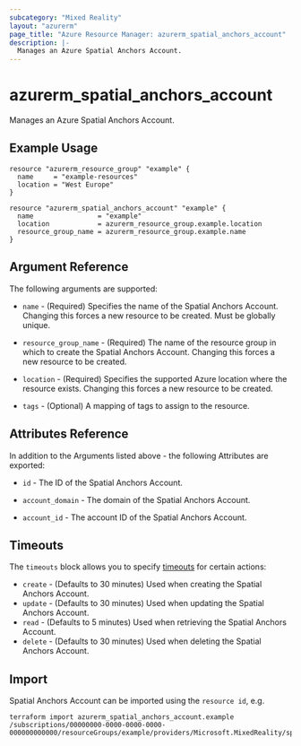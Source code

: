 ```yaml
---
subcategory: "Mixed Reality"
layout: "azurerm"
page_title: "Azure Resource Manager: azurerm_spatial_anchors_account"
description: |-
  Manages an Azure Spatial Anchors Account.
---
```


# azurerm_spatial_anchors_account

Manages an Azure Spatial Anchors Account.

## Example Usage

```hcl
resource "azurerm_resource_group" "example" {
  name     = "example-resources"
  location = "West Europe"
}

resource "azurerm_spatial_anchors_account" "example" {
  name                = "example"
  location            = azurerm_resource_group.example.location
  resource_group_name = azurerm_resource_group.example.name
}
```

## Argument Reference

The following arguments are supported:

* `name` - (Required) Specifies the name of the Spatial Anchors Account. Changing this forces a new resource to be created. Must be globally unique.

* `resource_group_name` - (Required) The name of the resource group in which to create the Spatial Anchors Account. Changing this forces a new resource to be created.

* `location` - (Required) Specifies the supported Azure location where the resource exists. Changing this forces a new resource to be created.

* `tags` - (Optional) A mapping of tags to assign to the resource.

## Attributes Reference

In addition to the Arguments listed above - the following Attributes are exported:

* `id` - The ID of the Spatial Anchors Account.

* `account_domain` - The domain of the Spatial Anchors Account.

* `account_id` - The account ID of the Spatial Anchors Account.

## Timeouts

The `timeouts` block allows you to specify [timeouts](https://www.terraform.io/language/resources/syntax#operation-timeouts) for certain actions:

* `create` - (Defaults to 30 minutes) Used when creating the Spatial Anchors Account.
* `update` - (Defaults to 30 minutes) Used when updating the Spatial Anchors Account.
* `read` - (Defaults to 5 minutes) Used when retrieving the Spatial Anchors Account.
* `delete` - (Defaults to 30 minutes) Used when deleting the Spatial Anchors Account.

## Import

Spatial Anchors Account can be imported using the `resource id`, e.g.

```shell
terraform import azurerm_spatial_anchors_account.example /subscriptions/00000000-0000-0000-0000-000000000000/resourceGroups/example/providers/Microsoft.MixedReality/spatialAnchorsAccounts/example
```
